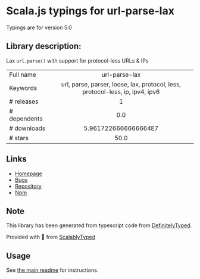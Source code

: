 
# Scala.js typings for url-parse-lax

Typings are for version 5.0

## Library description:
Lax `url.parse()` with support for protocol-less URLs & IPs

|                    |                 |
| ------------------ | :-------------: |
| Full name          | url-parse-lax |
| Keywords           | url, parse, parser, loose, lax, protocol, less, protocol-less, ip, ipv4, ipv6 |
| # releases         | 1 |
| # dependents       | 0.0 |
| # downloads        | 5.9617226666666664E7 |
| # stars            | 50.0 |

## Links
- [Homepage](https://github.com/sindresorhus/url-parse-lax#readme)
- [Bugs](https://github.com/sindresorhus/url-parse-lax/issues)
- [Repository](https://github.com/sindresorhus/url-parse-lax)
- [Npm](https://www.npmjs.com/package/url-parse-lax)
    


## Note
This library has been generated from typescript code from [DefinitelyTyped](https://definitelytyped.org).

Provided with :purple_heart: from [ScalablyTyped](https://github.com/oyvindberg/ScalablyTyped)

## Usage
See [the main readme](../../readme.md) for instructions.



